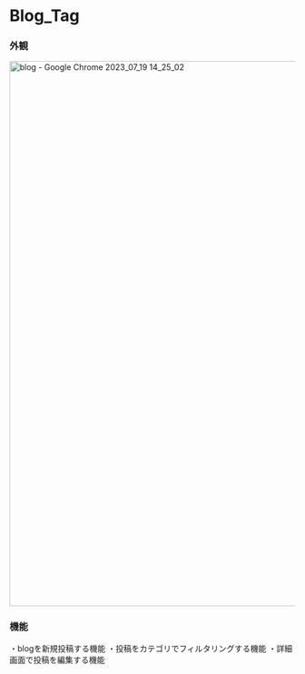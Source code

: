 # Blog_Tag

### 外観

<img width="960" alt="blog - Google Chrome 2023_07_19 14_25_02" src="https://github.com/nblpsy/Blog_Tag/assets/106742065/5c220dd6-7f8f-4b48-86db-45eeef7c5504">


### 機能

・blogを新規投稿する機能
・投稿をカテゴリでフィルタリングする機能
・詳細画面で投稿を編集する機能
